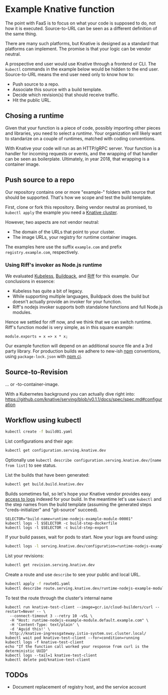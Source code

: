 # Example Knative function

The point with FaaS is to focus on what your code is supposed to do, not how it is executed.
Source-to-URL can be seen as a different definition of the same thing.

There are many such platforms, but Knative is designed as a standard that platforms can implement.
The promise is that your logic can be vendor neutral.

A prospective end user would use Knative through a frontend or CLI.
The `kubectl` commands in the example below would be hidden to the end user.
Source-to-URL means the end user need only to know how to:
 * Push source to a repo.
 * Associate this source with a build template.
 * Decide which revision(s) that should receive traffic.
 * Hit the public URL.

## Chosing a runtime

Given that your function is a piece of code, possibly importing other pieces and libraries,
you need to select a _runtime_.
Your organization will likely want to standarize on a couple of runtimes,
matched with coding conventions.

With Knative your code will run as an HTTP/gRPC server.
Your function is a handler for incoming requests or events,
and the wrapping of that handler can be seen as boilerplate.
Ultimately, in year 2018, that wrapping is a container image.

## Push source to a repo

Our repository contains one or more "example-" folders with source that should be supported.
That's how we scope and test the build template.

First, clone or fork this repository.
Being vendor neutral as promised, to `kubectl apply` the example you need a [Knative cluster](https://github.com/knative/docs/blob/master/install/README.md).

However, two aspects are not vendor neutral:

 * The domain of the URLs that point to your cluster.
 * The image URLs, your registry for runtime container images.

The examples here use the suffix `example.com` and prefix `registry.example.com`, respectively.

### Using Riff's invoker as Node.js runtime

We evaluated [Kubeless](https://kubeless.io/),
[Buildpack](https://docs.cloudfoundry.org/buildpacks/),
and [Riff](https://projectriff.io/invokers/) for this example.
Our conclusions in essence:

 * Kubeless has quite a bit of legacy.
 * While supporting multiple languages, Buildpack does the build but doesn't actually provide an invoker for your function.
 * Riff's nodejs invoker supports both standalone functions and full Node.js modules.

Hence we settled for riff now, and we think that we can switch runtime. Riff's function model is very simple, as in this square example:

```nodejs
module.exports = x => x * x;
```

Our example function will depend on an additional source file and a 3rd party library.
For production builds we adhere to new-ish [npm](https://blog.npmjs.org/post/171556855892/introducing-npm-ci-for-faster-more-reliable) conventions,
using `package-lock.json` with [npm ci](https://docs.npmjs.com/cli/ci).

## Source-to-Revision

... or -to-container-image.

With a Kubernetes background you can actually dive right into:
https://github.com/knative/serving/blob/v0.1.1/docs/spec/spec.md#configuration



## Workflow using kubectl

```bash
kubectl create -f build01.yaml
```

List configurations and their age:
```bash
kubectl get configuration.serving.knative.dev
```

Optionally use `kubectl describe configuration.serving.knative.dev/[name from list]` to see status.

List the builds that have been generated:
```bash
kubectl get build.build.knative.dev
```

Builds sometimes fail, so let's hope your Knative vendor provides easy [access to logs](https://github.com/knative/docs/blob/master/serving/accessing-logs.md) indexed for your build.
In the meantime let's use `kubectl` and the step names from the build template
(assuming the generated steps "creds-initializer" and "git-source" succeed).

```
SELECTOR="build-name=runtime-nodejs-example-module-00001"
kubectl logs -l $SELECTOR -c build-step-dockerfile
kubectl logs -l $SELECTOR -c build-step-export
```

If your build passes, wait for pods to start. Now your logs are found using:

```bash
kubectl logs -l serving.knative.dev/configuration=runtime-nodejs-example-module -c user-container
```

List your revisions:

```bash
kubectl get revision.serving.knative.dev
```

Create a route and use `describe` to see your public and local URL.

```bash
kubectl apply -f route01.yaml
kubectl describe route.serving.knative.dev/runtime-nodejs-example-module
```

To test the route through the cluster's internal name

```
kubectl run knative-test-client --image=gcr.io/cloud-builders/curl --restart=Never -- \
  --connect-timeout 3 --retry 10 -vSL \
  -H "Host: runtime-nodejs-example-module.default.example.com" \
  -H 'Content-Type: text/plain' \
  -d 'Aguid this!' \
  http://knative-ingressgateway.istio-system.svc.cluster.local/
kubectl wait pod knative-test-client --for=condition=running
kubectl logs -f knative-test-client
echo "If the function call worked your response from curl is the deterministic UUID"
kubectl logs --tail=1 knative-test-client
kubectl delete pod/knative-test-client

```

## TODOs

 * Document replacement of registry host, and the service account
